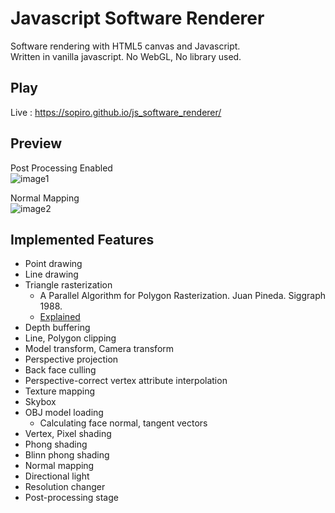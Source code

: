 # Javascript Software Renderer

Software rendering with HTML5 canvas and Javascript.  
Written in vanilla javascript. No WebGL, No library used.

## Play
Live : https://sopiro.github.io/js_software_renderer/

## Preview 

Post Processing Enabled  
![image1](.github/c5ba1f7.gif)
  
Normal Mapping  
![image2](.github/0b3e605.gif)

## Implemented Features
- Point drawing
- Line drawing
- Triangle rasterization
  - A Parallel Algorithm for Polygon Rasterization. Juan Pineda. Siggraph 1988.
  - [Explained](https://www.scratchapixel.com/lessons/3d-basic-rendering/rasterization-practical-implementation/rasterization-stage)
- Depth buffering
- Line, Polygon clipping
- Model transform, Camera transform
- Perspective projection
- Back face culling
- Perspective-correct vertex attribute interpolation
- Texture mapping
- Skybox
- OBJ model loading
  - Calculating face normal, tangent vectors
- Vertex, Pixel shading
- Phong shading
- Blinn phong shading
- Normal mapping
- Directional light
- Resolution changer
- Post-processing stage
